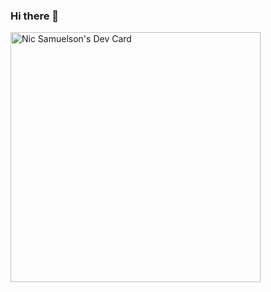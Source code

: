 ### Hi there 👋

<a href="https://app.daily.dev/ndsamuelson"><img src="https://api.daily.dev/devcards/eb0b5d77d87f4c75bac865ac9d42e072.png?r=4d3" width="400" alt="Nic Samuelson's Dev Card"/></a>

<!--
**ndsamuelson/ndsamuelson** is a ✨ _special_ ✨ repository because its `README.md` (this file) appears on your GitHub profile.

Here are some ideas to get you started:

- 🔭 I’m currently working on ...
- 🌱 I’m currently learning ...
- 👯 I’m looking to collaborate on ...
- 🤔 I’m looking for help with ...
- 💬 Ask me about ...
- 📫 How to reach me: ...
- 😄 Pronouns: ...
- ⚡ Fun fact: ...
-->

